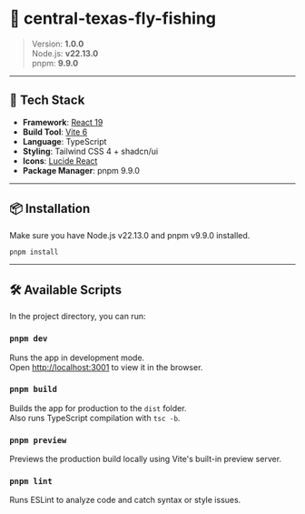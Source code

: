 # 🎣 central-texas-fly-fishing

> Version: **1.0.0**  
> Node.js: **v22.13.0**  
> pnpm: **9.9.0**

---

## 🚀 Tech Stack

- **Framework**: [React 19](https://react.dev/)
- **Build Tool**: [Vite 6](https://vitejs.dev/)
- **Language**: TypeScript
- **Styling**: Tailwind CSS 4 + shadcn/ui
- **Icons**: [Lucide React](https://lucide.dev/)
- **Package Manager**: pnpm 9.9.0

---

## 📦 Installation

Make sure you have Node.js v22.13.0 and pnpm v9.9.0 installed.

```bash
pnpm install
```

---

## 🛠️ Available Scripts

In the project directory, you can run:

### `pnpm dev`

Runs the app in development mode.  
Open [http://localhost:3001](http://localhost:3001) to view it in the browser.

### `pnpm build`

Builds the app for production to the `dist` folder.  
Also runs TypeScript compilation with `tsc -b`.

### `pnpm preview`

Previews the production build locally using Vite's built-in preview server.

### `pnpm lint`

Runs ESLint to analyze code and catch syntax or style issues.
